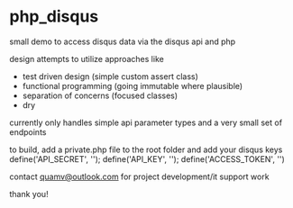 # php_disqus

small demo to access disqus data via the disqus api and php

design attempts to utilize approaches like
- test driven design (simple custom assert class)
- functional programming (going immutable where plausible)
- separation of concerns (focused classes)
- dry

currently only handles simple api parameter types and a very small set of endpoints


to build, add a private.php file to the root folder and add your disqus keys
define('API_SECRET', '<your secret here>');
define('API_KEY', '<your key here>');
define('ACCESS_TOKEN', '<a testing token here>')



contact quamv@outlook.com for project development/it support work

thank you!

